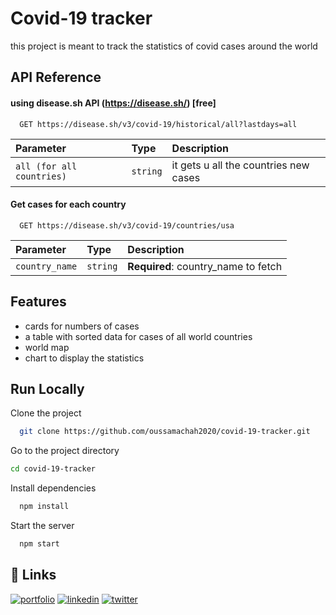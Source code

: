 
# Covid-19 tracker

this project is meant to track the statistics of covid cases around the world



## API Reference

#### using disease.sh API (https://disease.sh/) [free]

```http
  GET https://disease.sh/v3/covid-19/historical/all?lastdays=all
```

| Parameter | Type     | Description                |
| :-------- | :------- | :------------------------- |
| `all (for all countries)`| `string`   | it gets u all the countries new cases |

#### Get cases for each country

```http
  GET https://disease.sh/v3/covid-19/countries/usa
```

| Parameter | Type     | Description                       |
| :-------- | :------- | :-------------------------------- |
| `country_name`      | `string` | **Required**: country_name to fetch |




## Features

- cards for numbers of cases
- a table with sorted data for cases of all world countries
- world map
- chart to display the statistics


## Run Locally

Clone the project

```bash
  git clone https://github.com/oussamachah2020/covid-19-tracker.git
```

Go to the project directory

```bash
cd covid-19-tracker
```

Install dependencies

```bash
  npm install
```

Start the server

```bash
  npm start
```


## 🔗 Links
[![portfolio](https://img.shields.io/badge/my_portfolio-000?style=for-the-badge&logo=ko-fi&logoColor=white)](https://katherineoelsner.com/)
[![linkedin](https://img.shields.io/badge/linkedin-0A66C2?style=for-the-badge&logo=linkedin&logoColor=white)](https://www.linkedin.com/)
[![twitter](https://img.shields.io/badge/twitter-1DA1F2?style=for-the-badge&logo=twitter&logoColor=white)](https://twitter.com/OussamaChahidi6)

